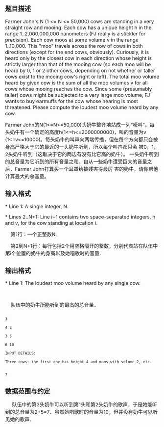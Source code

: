 ## 题目描述

<p><span style="font-size: medium; ">Farmer John's N (1 <= N <= 50,000) cows are standing in a very straight row and mooing. Each cow has a unique height h in the range 1..2,000,000,000 nanometers (FJ really is a stickler for precision). Each cow moos at some volume v in the range 1..10,000. This "moo" travels across the row of cows in both directions (except for the end cows, obviously). Curiously, it is heard only by the closest cow in each direction whose height is strictly larger than that of the mooing cow (so each moo will be heard by 0, 1 or 2 other cows, depending on not whether or taller cows exist to the mooing cow's right or left). The total moo volume heard by given cow is the sum of all the moo volumes v for all cows whose mooing reaches the cow. Since some (presumably taller) cows might be subjected to a very large moo volume, FJ wants to buy earmuffs for the cow whose hearing is most threatened. Please compute the loudest moo volume heard by any cow. </span></p>
<p></p>
<p><span style="font-size: medium; "> Farmer John的N(1<=N<=50,000)头奶牛整齐地站成一列“嚎叫”。每头奶牛有一个确定的高度h(1<=h<=2000000000)，叫的音量为v (1<=v<=10000)。每头奶牛的叫声向两端传播，但在每个方向都只会被身高严格大于它的最近的一头奶牛听到，所以每个叫声都只会 被0，1，2头奶牛听到（这取决于它的两边有没有比它高的奶牛）。 一头奶牛听到的总音量为它听到的所有音量之和。自从一些奶牛遭受巨大的音量之后，Farmer John打算买一个耳罩给被残害得最厉 害的奶牛，请你帮他计算最大的总音量。</span></p>

## 输入格式

<p><span style="font-size: medium; ">* Line 1: A single integer, N. </span></p>
<p><span style="font-size: medium; "> * Lines 2..N+1: Line i+1 contains two space-separated integers, h and v, for the cow standing at location i.</span></p>
<p></p>
<p class="MsoNormal"><span style="font-size: medium; "><span lang="EN-US">    </span><span style="font-family: 宋体; ">第</span><span lang="EN-US">1</span><span style="font-family: 宋体; ">行：一个正整数</span><span lang="EN-US">N.</span></span></p>
<p class="MsoNormal"><span style="font-size: medium; "><span lang="EN-US">    </span><span style="font-family: 宋体; ">第</span><span lang="EN-US">2</span><span style="font-family: 宋体; ">到</span><span lang="EN-US">N+1</span><span style="font-family: 宋体; ">行：每行包括</span><span lang="EN-US">2</span><span style="font-family: 宋体; ">个用空格隔开的整数，分别代表站在队伍中第</span><span lang="EN-US">i</span><span style="font-family: 宋体; ">个位置的奶牛的身高以及她唱歌时的音量．</span></span></p>
<p></p>

## 输出格式

<p><span style="font-size: medium; ">* Line 1: The loudest moo volume heard by any single cow.</span></p>
<p><span style="font-size: medium; "><br type="_moz"></span></p>
<p><span style="font-size: medium; "><span lang="EN-US">    </span><span style="font-family: 宋体; ">队伍中的奶牛所能听到的最高的总音量．</span></span></p>

```input1
3
4 2
3 5
6 10
INPUT DETAILS:
Three cows: the first one has height 4 and moos with volume 2, etc.
```
```output1
7
```
## 数据范围与约定

<p><span style="font-size: medium; "> </span><a id="fck_paste_padding"><span style="font-size: medium; ">﻿</span></a><span style="font-size: medium; "><span lang="EN-US">    </span><span style="font-family: 宋体; ">队伍中的第</span><span lang="EN-US">3</span><span style="font-family: 宋体; ">头奶牛可以听到第</span><span lang="EN-US">1</span><span style="font-family: 宋体; ">头和第</span><span lang="EN-US">2</span><span style="font-family: 宋体; ">头奶牛的歌声，于是她能听到的总音量为</span><span lang="EN-US">2+5=7</span><span style="font-family: 宋体; ">．虽然她唱歌时的音量为</span><span lang="EN-US">10</span><span style="font-family: 宋体; ">，但并没有奶牛可以听见她的歌声．</span></span></p>

